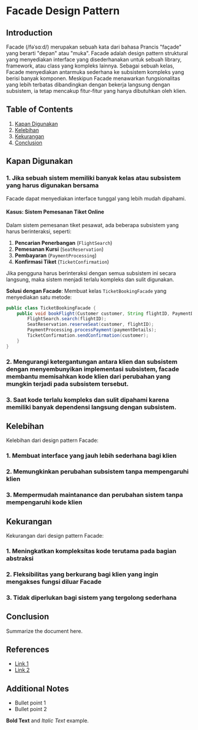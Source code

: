 # Facade Design Pattern

## Introduction
Facade (/fəˈsɑːd/) merupakan sebuah kata dari bahasa Prancis "façade" yang berarti "depan" atau "muka". Facade adalah design pattern struktural yang menyediakan interface yang disederhanakan untuk sebuah library, framework, atau class yang kompleks lainnya. Sebagai sebuah kelas, Facade menyediakan antarmuka sederhana ke subsistem kompleks yang berisi banyak komponen. Meskipun Facade menawarkan fungsionalitas yang lebih terbatas dibandingkan dengan bekerja langsung dengan subsistem, ia tetap mencakup fitur-fitur yang hanya dibutuhkan oleh klien.

## Table of Contents
1. [Kapan Digunakan](#kapan-digunakan)
2. [Kelebihan](#section-1)
3. [Kekurangan](#section-2)
4. [Conclusion](#conclusion)

## Kapan Digunakan
### 1. Jika sebuah sistem memiliki banyak kelas atau subsistem yang harus digunakan bersama
Facade dapat menyediakan interface tunggal yang lebih mudah dipahami.

#### Kasus: Sistem Pemesanan Tiket Online
Dalam sistem pemesanan tiket pesawat, ada beberapa subsistem yang harus berinteraksi, seperti:

1. **Pencarian Penerbangan** (`FlightSearch`)
2. **Pemesanan Kursi** (`SeatReservation`)
3. **Pembayaran** (`PaymentProcessing`)
4. **Konfirmasi Tiket** (`TicketConfirmation`)

Jika pengguna harus berinteraksi dengan semua subsistem ini secara langsung, maka sistem menjadi terlalu kompleks dan sulit digunakan. 

**Solusi dengan Facade**: Membuat kelas `TicketBookingFacade` yang menyediakan satu metode:
```java
public class TicketBookingFacade {
    public void bookFlight(Customer customer, String flightID, PaymentDetails paymentDetails) {
        FlightSearch.search(flightID);
        SeatReservation.reserveSeat(customer, flightID);
        PaymentProcessing.processPayment(paymentDetails);
        TicketConfirmation.sendConfirmation(customer);
    }
}
```

### 2. Mengurangi ketergantungan antara klien dan subsistem dengan menyembunyikan implementasi subsistem, facade membantu memisahkan kode klien dari perubahan yang mungkin terjadi pada subsistem tersebut.

### 3. Saat kode terlalu kompleks dan sulit dipahami karena memiliki banyak dependensi langsung dengan subsistem.

## Kelebihan
Kelebihan dari design pattern Facade:
### 1. Membuat interface yang jauh lebih sederhana bagi klien
### 2. Memungkinkan perubahan subsistem tanpa mempengaruhi klien
### 3. Mempermudah maintanance dan perubahan sistem tanpa mempengaruhi kode klien

## Kekurangan
Kekurangan dari design pattern Facade:
### 1. Meningkatkan kompleksitas kode terutama pada bagian abstraksi
### 2. Fleksibilitas yang berkurang bagi klien yang ingin mengakses fungsi diluar Facade
### 3. Tidak diperlukan bagi sistem yang tergolong sederhana

## Conclusion
Summarize the document here.

## References
- [Link 1](https://www.geeksforgeeks.org/facade-design-pattern-introduction/)
- [Link 2](https://www.google.co.id/books/edition/Mastering_Design_Patterns_in_Java/oK8pEQAAQBAJ?hl=id&gbpv=1&dq=design+patterns&pg=PA8&printsec=frontcover)

## Additional Notes
- Bullet point 1
- Bullet point 2

**Bold Text** and *Italic Text* example.



